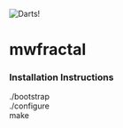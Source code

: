 ![Darts!](https://github.com/cjwillcock/mwfractal/blob/master/samples/fractal-cl(4)_g(1)_c(-0.835,-0.2321)_dp(0.00625,0.00625)_i(32)_s(4,2.25)_o(0,0).png)

mwfractal
=========

### Installation Instructions
./bootstrap  
./configure  
make  

